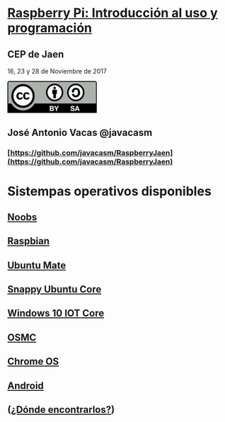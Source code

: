 # [Raspberry Pi: Introducción al uso y programación](http://www.juntadeandalucia.es/educacion/portals/web/cep-jaen/index.php/es-ES/formacion/convocatorias/771-abierto-plazo-de-inscripcion-a-la-actividad-raspberry-pi-introduccion-al-uso-y-programacion-162319ge102)

## CEP de Jaen

16, 23 y 28 de Noviembre de 2017

![CC](./images/Licencia_CC.png)
## José Antonio Vacas  @javacasm

### [https://github.com/javacasm/RaspberryJaen](https://github.com/javacasm/RaspberryJaen)

# Sistempas operativos disponibles

## [Noobs](https://www.raspberrypi.org/downloads/noobs/)

## [Raspbian](https://www.raspberrypi.org/downloads/raspbian/)

## [Ubuntu Mate](https://ubuntu-mate.org/raspberry-pi/)

## [Snappy Ubuntu Core](https://developer.ubuntu.com/en/snappy/start/#snappy-raspi2)

## [Windows 10 IOT Core](http://ms-iot.github.io/content/en-US/Downloads.htm)

## [OSMC](https://osmc.tv/download/)

## [Chrome OS](http://www.hwlibre.com/chrome-os-llega-raspberry-pi-otras-placas-sbc/)

## [Android](https://www.raspberrypi.org/magpi/android-raspberry-pi/)



## ([¿Dónde encontrarlos?](https://www.raspberrypi.org/downloads/))
